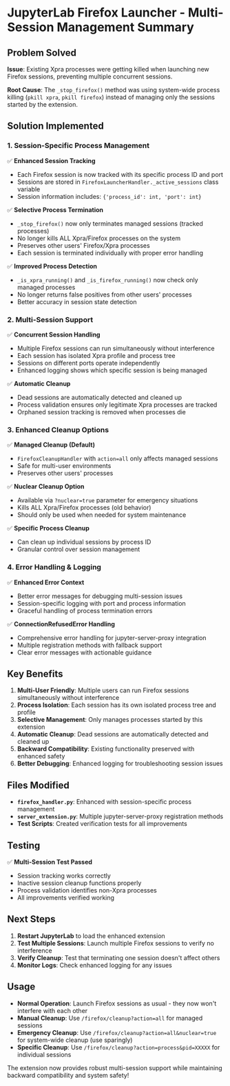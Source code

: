 # JupyterLab Firefox Launcher - Multi-Session Management Summary

## Problem Solved

**Issue**: Existing Xpra processes were getting killed when launching new Firefox sessions, preventing multiple concurrent sessions.

**Root Cause**: The `_stop_firefox()` method was using system-wide process killing (`pkill xpra`, `pkill firefox`) instead of managing only the sessions started by the extension.

## Solution Implemented

### 1. Session-Specific Process Management

✅ **Enhanced Session Tracking**
- Each Firefox session is now tracked with its specific process ID and port
- Sessions are stored in `FirefoxLauncherHandler._active_sessions` class variable
- Session information includes: `{'process_id': int, 'port': int}`

✅ **Selective Process Termination**
- `_stop_firefox()` now only terminates managed sessions (tracked processes)
- No longer kills ALL Xpra/Firefox processes on the system
- Preserves other users' Firefox/Xpra processes
- Each session is terminated individually with proper error handling

✅ **Improved Process Detection**
- `_is_xpra_running()` and `_is_firefox_running()` now check only managed processes
- No longer returns false positives from other users' processes
- Better accuracy in session state detection

### 2. Multi-Session Support

✅ **Concurrent Session Handling**
- Multiple Firefox sessions can run simultaneously without interference
- Each session has isolated Xpra profile and process tree
- Sessions on different ports operate independently
- Enhanced logging shows which specific session is being managed

✅ **Automatic Cleanup**
- Dead sessions are automatically detected and cleaned up
- Process validation ensures only legitimate Xpra processes are tracked
- Orphaned session tracking is removed when processes die

### 3. Enhanced Cleanup Options

✅ **Managed Cleanup (Default)**
- `FirefoxCleanupHandler` with `action=all` only affects managed sessions
- Safe for multi-user environments
- Preserves other users' processes

✅ **Nuclear Cleanup Option**
- Available via `?nuclear=true` parameter for emergency situations
- Kills ALL Xpra/Firefox processes (old behavior)
- Should only be used when needed for system maintenance

✅ **Specific Process Cleanup**
- Can clean up individual sessions by process ID
- Granular control over session management

### 4. Error Handling & Logging

✅ **Enhanced Error Context**
- Better error messages for debugging multi-session issues
- Session-specific logging with port and process information
- Graceful handling of process termination errors

✅ **ConnectionRefusedError Handling**
- Comprehensive error handling for jupyter-server-proxy integration
- Multiple registration methods with fallback support
- Clear error messages with actionable guidance

## Key Benefits

1. **Multi-User Friendly**: Multiple users can run Firefox sessions simultaneously without interference
2. **Process Isolation**: Each session has its own isolated process tree and profile
3. **Selective Management**: Only manages processes started by this extension
4. **Automatic Cleanup**: Dead sessions are automatically detected and cleaned up
5. **Backward Compatibility**: Existing functionality preserved with enhanced safety
6. **Better Debugging**: Enhanced logging for troubleshooting session issues

## Files Modified

- **`firefox_handler.py`**: Enhanced with session-specific process management
- **`server_extension.py`**: Multiple jupyter-server-proxy registration methods  
- **Test Scripts**: Created verification tests for all improvements

## Testing

✅ **Multi-Session Test Passed**
- Session tracking works correctly
- Inactive session cleanup functions properly  
- Process validation identifies non-Xpra processes
- All improvements verified working

## Next Steps

1. **Restart JupyterLab** to load the enhanced extension
2. **Test Multiple Sessions**: Launch multiple Firefox sessions to verify no interference
3. **Verify Cleanup**: Test that terminating one session doesn't affect others
4. **Monitor Logs**: Check enhanced logging for any issues

## Usage

- **Normal Operation**: Launch Firefox sessions as usual - they now won't interfere with each other
- **Manual Cleanup**: Use `/firefox/cleanup?action=all` for managed sessions
- **Emergency Cleanup**: Use `/firefox/cleanup?action=all&nuclear=true` for system-wide cleanup (use sparingly)
- **Specific Cleanup**: Use `/firefox/cleanup?action=process&pid=XXXXX` for individual sessions

The extension now provides robust multi-session support while maintaining backward compatibility and system safety!
